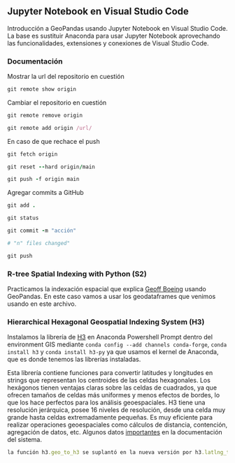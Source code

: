 ## Jupyter Notebook en Visual Studio Code
Introducción a GeoPandas usando Jupyter Notebook en Visual Studio Code. La base es sustituir Anaconda para usar Jupyter Notebook aprovechando las funcionalidades, extensiones y conexiones de Visual Studio Code.

### Documentación

Mostrar la url del repositorio en cuestión
```ruby
git remote show origin
```

Cambiar el repositorio en cuestión
```ruby
git remote remove origin
```

```ruby
git remote add origin /url/
```

En caso de que rechace el push
```ruby
git fetch origin
```

```ruby
git reset --hard origin/main
```

```ruby
git push -f origin main
```

Agregar commits a GitHub
```ruby
git add .
```

```ruby
git status
```

```ruby
git commit -m "acción"
```

```ruby
# "n" files changed"
```

```ruby
git push
```

### R-tree Spatial Indexing with Python (S2)

Practicamos la indexación espacial que explica [Geoff Boeing](https://geoffboeing.com/2016/10/r-tree-spatial-index-python/) usando GeoPandas. En este caso vamos a usar los geodataframes que venimos usando en este archivo.

### Hierarchical Hexagonal Geospatial Indexing System (H3)

Instalamos la librería de [H3](https://h3geo.org/) en Anaconda Powershell Prompt dentro del environment GIS mediante ```conda config --add channels conda-forge```, ```conda install h3``` y ```conda install h3-py``` ya que usamos el kernel de Anaconda, que es donde tenemos las librerías instaladas.

Esta librería contiene funciones para convertir latitudes y longitudes en strings que representan los centroides de las celdas hexagonales. Los hexágonos tienen ventajas claras sobre las celdas de cuadrados, ya que ofrecen tamaños de celdas más uniformes y menos efectos de bordes, lo que los hace perfectos para los análisis geoespaciales. H3 tiene una resolución jerárquica, posee 16 niveles de resolución, desde una celda muy grande hasta celdas extremadamente pequeñas. Es muy eficiente para realizar operaciones geoespaciales como cálculos de distancia, contención, agregación de datos, etc. Algunos datos [importantes](https://h3geo.org/docs/) en la documentación del sistema.

```ruby
la función h3.geo_to_h3 se suplantó en la nueva versión por h3.latlng_to_cell
```
